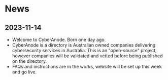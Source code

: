 # News

## 2023-11-14
* Welcome to CyberAnode. Born one day ago.
* CyberAnode is a directory is Australian owned companies delivering cybersecurity services in Australia. This is an "open-source" project, however companies will be validated and vetted before being published on the directory.
* FAQs and instructions are in the works, website will be set up this week and go live.
